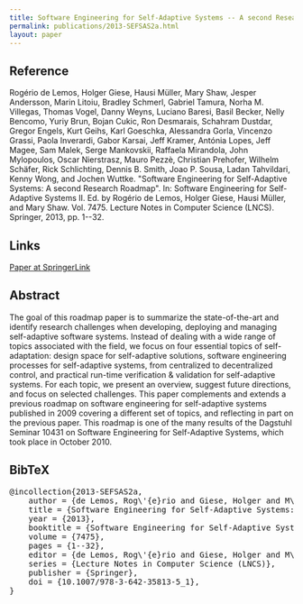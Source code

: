 ```yaml
---
title: Software Engineering for Self-Adaptive Systems -- A second Research Roadmap
permalink: publications/2013-SEFSAS2a.html
layout: paper
---
```


## Reference
Rogério de Lemos, Holger Giese, Hausi Müller, Mary Shaw, Jesper Andersson, Marin Litoiu, Bradley Schmerl, Gabriel Tamura, Norha M. Villegas, Thomas Vogel, Danny Weyns, Luciano Baresi, Basil Becker, Nelly Bencomo, Yuriy Brun, Bojan Cukic, Ron Desmarais, Schahram Dustdar, Gregor Engels, Kurt Geihs, Karl Goeschka, Alessandra Gorla, Vincenzo Grassi, Paola Inverardi, Gabor Karsai, Jeff Kramer, Antónia Lopes, Jeff Magee, Sam Malek, Serge Mankovskii, Raffaela Mirandola, John Mylopoulos, Oscar Nierstrasz, Mauro Pezzè, Christian Prehofer, Wilhelm Schäfer, Rick Schlichting, Dennis B. Smith, Joao P. Sousa, Ladan Tahvildari, Kenny Wong, and Jochen Wuttke. "Software Engineering for Self-Adaptive Systems: A second Research Roadmap". In: Software Engineering for Self-Adaptive Systems II. Ed. by Rogério de Lemos, Holger Giese, Hausi Müller, and Mary Shaw. Vol. 7475. Lecture Notes in Computer Science (LNCS). Springer, 2013, pp. 1--32.

## Links
[Paper at SpringerLink](https://doi.org/10.1007/978-3-642-35813-5_1)

## Abstract
The goal of this roadmap paper is to summarize the state-of-the-art and identify research challenges when developing, deploying and managing self-adaptive software systems. Instead of dealing with a wide range of topics associated with the field, we focus on four essential topics of self-adaptation: design space for self-adaptive solutions, software engineering processes for self-adaptive systems, from centralized to decentralized control, and practical run-time verification & validation for self-adaptive systems. For each topic, we present an overview, suggest future directions, and focus on selected challenges. This paper complements and extends a previous roadmap on software engineering for self-adaptive systems published in 2009 covering a different set of topics, and reflecting in part on the previous paper. This roadmap is one of the many results of the Dagstuhl Seminar 10431 on Software Engineering for Self-Adaptive Systems, which took place in October 2010.

## BibTeX

<div class="bibtex">
<pre>@incollection{2013-SEFSAS2a,
    author = {de Lemos, Rog\'{e}rio and Giese, Holger and M\"{u}ller, Hausi and Shaw, Mary and Andersson, Jesper and Litoiu, Marin and Schmerl, Bradley and Tamura, Gabriel and Villegas, Norha M. and Vogel, Thomas and Weyns, Danny and Baresi, Luciano and Becker, Basil and Bencomo, Nelly and Brun, Yuriy and Cukic, Bojan and Desmarais, Ron and Dustdar, Schahram and Engels, Gregor and Geihs, Kurt and Goeschka, Karl and Gorla, Alessandra and Grassi, Vincenzo and Inverardi, Paola and Karsai, Gabor and Kramer, Jeff and Lopes, Ant\'{o}nia and Magee, Jeff and Malek, Sam and Mankovskii, Serge and Mirandola, Raffaela and Mylopoulos, John and Nierstrasz, Oscar and Pezz\`{e}, Mauro and Prehofer, Christian and Sch\"{a}fer, Wilhelm and Schlichting, Rick and Smith, Dennis B. and Sousa, Joao P. and Tahvildari, Ladan and Wong, Kenny and Wuttke, Jochen},
    title = {Software Engineering for Self-Adaptive Systems: A second Research Roadmap},
    year = {2013},
    booktitle = {Software Engineering for Self-Adaptive Systems II},
    volume = {7475},
    pages = {1--32},
    editor = {de Lemos, Rog\'{e}rio and Giese, Holger and M\"{u}ller, Hausi and Shaw, Mary},
    series = {Lecture Notes in Computer Science (LNCS)},
    publisher = {Springer},
    doi = {10.1007/978-3-642-35813-5_1},
}</pre>
</div>
